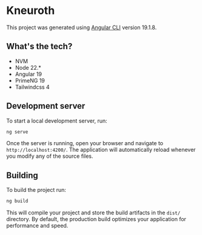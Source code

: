 # Kneuroth

This project was generated using [Angular CLI](https://github.com/angular/angular-cli) version 19.1.8.

## What's the tech?

- NVM
- Node 22.\*
- Angular 19
- PrimeNG 19
- Tailwindcss 4

## Development server

To start a local development server, run:

```bash
ng serve
```

Once the server is running, open your browser and navigate to `http://localhost:4200/`. The application will automatically reload whenever you modify any of the source files.

## Building

To build the project run:

```bash
ng build
```

This will compile your project and store the build artifacts in the `dist/` directory. By default, the production build optimizes your application for performance and speed.

